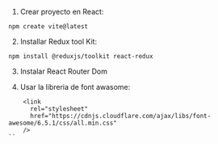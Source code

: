 1. Crear proyecto en React:
```
npm create vite@latest
```

2. Installar Redux tool Kit:
```
npm install @reduxjs/toolkit react-redux
```

3. Instalar React Router Dom

4. Usar la libreria de font awasome:
```
    <link
      rel="stylesheet"
      href="https://cdnjs.cloudflare.com/ajax/libs/font-awesome/6.5.1/css/all.min.css"
    />
``